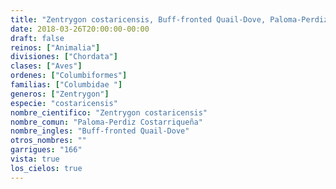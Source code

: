 ```yaml
---
title: "Zentrygon costaricensis, Buff-fronted Quail-Dove, Paloma-Perdiz Costarriqueña"
date: 2018-03-26T20:00:00-00:00
draft: false
reinos: ["Animalia"]
divisiones: ["Chordata"]
clases: ["Aves"]
ordenes: ["Columbiformes"]
familias: ["Columbidae "]
generos: ["Zentrygon"]
especie: "costaricensis"
nombre_cientifico: "Zentrygon costaricensis"
nombre_comun: "Paloma-Perdiz Costarriqueña"
nombre_ingles: "Buff-fronted Quail-Dove"
otros_nombres: ""
garrigues: "166"
vista: true
los_cielos: true
---
```

